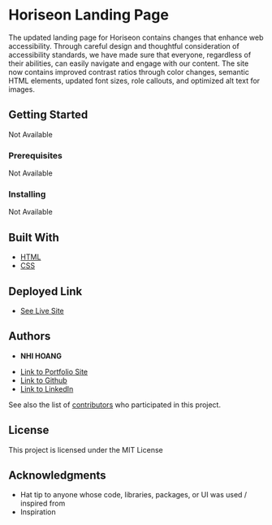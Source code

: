 # Horiseon Landing Page

The updated landing page for Horiseon contains changes that enhance web accessibility. Through careful design and thoughtful consideration of accessibility standards, we have made sure that everyone, regardless of their abilities, can easily navigate and engage with our content. The site now contains improved contrast ratios through color changes, semantic HTML elements, updated font sizes, role callouts, and optimized alt text for images.

## Getting Started

Not Available

### Prerequisites

Not Available

### Installing

Not Available


## Built With

* [HTML](https://developer.mozilla.org/en-US/docs/Web/HTML)
* [CSS](https://developer.mozilla.org/en-US/docs/Web/CSS)

## Deployed Link

* [See Live Site](https://eviehoang.github.io/module-challenge-one/)


## Authors

* **NHI HOANG** 

- [Link to Portfolio Site](#)
- [Link to Github](https://github.com/eviehoang)
- [Link to LinkedIn](https://www.linkedin.com/ynhihoang)

See also the list of [contributors](https://github.com/your/project/contributors) who participated in this project.

## License

This project is licensed under the MIT License 

## Acknowledgments

* Hat tip to anyone whose code, libraries, packages, or UI was used  / inspired from
* Inspiration
